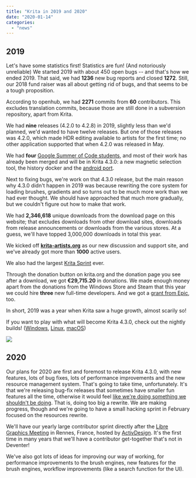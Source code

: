 ```yaml
---
title: "Krita in 2019 and 2020"
date: "2020-01-14"
categories: 
  - "news"
---
```


## 2019

Let's have some statistics first! Statistics are fun! (And notoriously unreliable) We started 2019 with about 450 open bugs -- and that's how we ended 2019. That said, we had **1236** new bug reports and closed **1272**. Still, our 2018 fund raiser was all about getting rid of bugs, and that seems to be a tough proposition.

According to openhub, we had **2271** commits from **60** contributors. This excludes translation commits, because those are still done in a subversion repository, apart from Krita.

We had **nine** releases (4.2.0 to 4.2.8) in 2019, slightly less than we'd planned, we'd wanted to have twelve releases. But one of those releases was 4.2.0, which made HDR editing available to artists for the first time; no other application supported that when 4.2.0 was released in May.

We had **four** [Google Summer of Code students](/item/our-2019-google-summer-of-code-students/?utm_source=dlvr.it&utm_medium=twitter), and most of their work has already been merged and will be in Krita 4.3.0: a new magnetic selection tool, the history docker and the [android port](https://binary-factory.kde.org/job/Krita_Nightly_Android_Build/).

Next to fixing bugs, we're work on that 4.3.0 release, but the main reason why 4.3.0 didn't happen in 2019 was because rewriting the core system for loading brushes, gradients and so turns out to be much more work than we had ever thought. We should have approached that much more gradually, but we couldn't figure out how to make that work.

We had **2,346,618** unique downloads from the download page on this website; that excludes downloads from other download sites, downloads from release announcements or downloads from the various stores. At a guess, we'll have topped 3,000,000 downloads in total this year.

We kicked off [**krita-artists.org**](http://krita-artists.org) as our new discussion and support site, and we've already got more than **1000** active users.

We also had the largest [Krita Sprint](/item/krita-2019-sprint/) ever.

Through the donation button on krita.org and the donation page you see after a download, we got **€29,715.20** in donations. We made enough money apart from the donations from the Windows Store and Steam that this year we could hire **three** new full-time developers. And we got a [grant from Epic](/item/krita-receives-epic-megagrant/), too.

In short, 2019 was a year when Krita saw a huge growth, almost scarily so!

If you want to play with what will become Krita 4.3.0, check out the nightly builds! ([Windows](https://binary-factory.kde.org/job/Krita_Nightly_Windows_Build/), [Linux](https://binary-factory.kde.org/job/Krita_Nightly_Appimage_Build/), [macOS](https://binary-factory.kde.org/job/Krita_Nightly_MacOS_Build/))

[![](/images/posts/2020/electrichearts_20190316_kiki_a_sm-2-1024x508.png)](https://krita.org/wp-content/uploads/2019/05/electrichearts_20190316_kiki_a_sm-2.png)

## 2020

Our plans for 2020 are first and foremost to release Krita 4.3.0, with new features, lots of bug fixes, lots of performance improvements and the new resource management system. That's going to take time, unfortunately. It's that we're releasing bug-fix releases that sometimes have smaller fun features all the time, otherwise it would feel [like we're doing something we shouldn't be doing](https://www.joelonsoftware.com/2000/04/06/things-you-should-never-do-part-i/). That is, doing too big a rewrite. We are making progress, though and we're going to have a small hacking sprint in February focused on the resources rewrite.

We'll have our yearly large contributor sprint directly after the [Libre Graphics Meeting](https://libregraphicsmeeting.org) in Rennes, France, hosted by [ActivDesign](https://activdesign.eu/). It's the first time in many years that we'll have a contributor get-together that's not in Deventer!

We've also got lots of ideas for improving our way of working, for performance improvements to the brush engines, new features for the brush engines, workflow improvements (like a search function for the UI).
